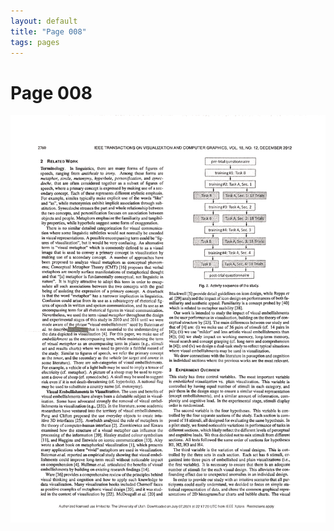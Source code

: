 ```yaml
---
layout: default
title: "Page 008"
tags: pages
---
```


# Page 008

<img src="/assets/scans/8.png" alt="Page with chartjunk removed" width="800"/>
